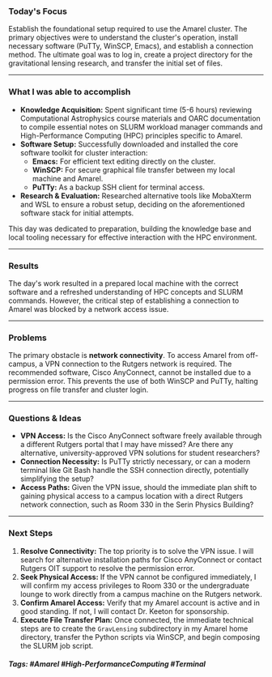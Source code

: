 ### Today's Focus

Establish the foundational setup required to use the Amarel cluster. The primary objectives were to understand the cluster's operation, install necessary software (PuTTy, WinSCP, Emacs), and establish a connection method. The ultimate goal was to log in, create a project directory for the gravitational lensing research, and transfer the initial set of files.
***
### What I was able to accomplish

- **Knowledge Acquisition:** Spent significant time (5-6 hours) reviewing Computational Astrophysics course materials and OARC documentation to compile essential notes on SLURM workload manager commands and High-Performance Computing (HPC) principles specific to Amarel.    
- **Software Setup:** Successfully downloaded and installed the core software toolkit for cluster interaction:
    - **Emacs:** For efficient text editing directly on the cluster.
    - **WinSCP:** For secure graphical file transfer between my local machine and Amarel.
    - **PuTTy:** As a backup SSH client for terminal access.
- **Research & Evaluation:** Researched alternative tools like MobaXterm and WSL to ensure a robust setup, deciding on the aforementioned software stack for initial attempts.

This day was dedicated to preparation, building the knowledge base and local tooling necessary for effective interaction with the HPC environment.
***
### Results

The day's work resulted in a prepared local machine with the correct software and a refreshed understanding of HPC concepts and SLURM commands. However, the critical step of establishing a connection to Amarel was blocked by a network access issue.
***
### Problems

The primary obstacle is **network connectivity**. To access Amarel from off-campus, a VPN connection to the Rutgers network is required. The recommended software, Cisco AnyConnect, cannot be installed due to a permission error. This prevents the use of both WinSCP and PuTTy, halting progress on file transfer and cluster login.
***
### Questions & Ideas

- **VPN Access:** Is the Cisco AnyConnect software freely available through a different Rutgers portal that I may have missed? Are there any alternative, university-approved VPN solutions for student researchers?
- **Connection Necessity:** Is PuTTy strictly necessary, or can a modern terminal like Git Bash handle the SSH connection directly, potentially simplifying the setup?
- **Access Paths:** Given the VPN issue, should the immediate plan shift to gaining physical access to a campus location with a direct Rutgers network connection, such as Room 330 in the Serin Physics Building?
***
### Next Steps

1. **Resolve Connectivity:** The top priority is to solve the VPN issue. I will search for alternative installation paths for Cisco AnyConnect or contact Rutgers OIT support to resolve the permission error.    
2. **Seek Physical Access:** If the VPN cannot be configured immediately, I will confirm my access privileges to Room 330 or the undergraduate lounge to work directly from a campus machine on the Rutgers network.
3. **Confirm Amarel Access:** Verify that my Amarel account is active and in good standing. If not, I will contact Dr. Keeton for sponsorship.
4. **Execute File Transfer Plan:** Once connected, the immediate technical steps are to create the `GravLensing` subdirectory in my Amarel home directory, transfer the Python scripts via WinSCP, and begin composing the SLURM job script.

##### Tags: #Amarel #High-PerformanceComputing #Terminal